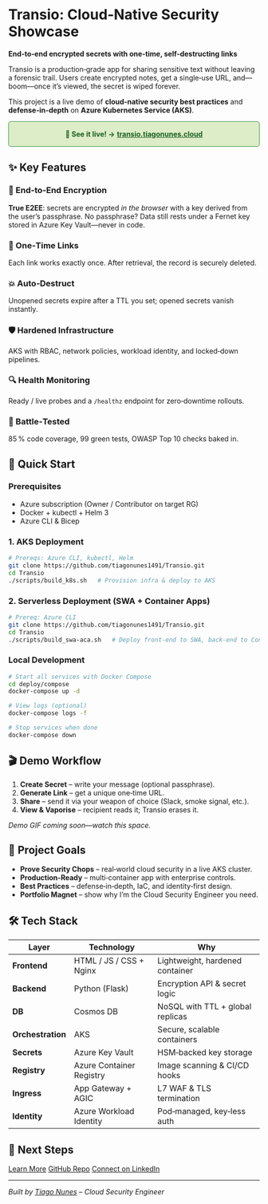 # Transio: Cloud‑Native Security Showcase

**End‑to‑end encrypted secrets with one‑time, self‑destructing links**

Transio is a production‑grade app for sharing sensitive text without leaving a forensic trail. Users create encrypted notes, get a single‑use URL, and—boom—once it’s viewed, the secret is wiped forever.

This project is a live demo of **cloud‑native security best practices** and **defense‑in‑depth** on **Azure Kubernetes Service (AKS)**.

<div style="text-align: center; padding: 1rem; border: 1px solid #388e3c; border-radius: 5px; margin-bottom: 1.5rem; background-color: #dcedc8; color: #1b5e20;"> <strong>👀 See it live! &rarr;</strong> <a href="https://transio.tiagonunes.cloud" target="_blank" rel="noopener" style="color: #1b5e20; text-decoration: underline;"><strong>transio.tiagonunes.cloud</strong></a> </div>

## ✨ Key Features

<div class='feature-grid'>

<div class='feature-card'>
<h3>🔐 End‑to‑End Encryption</h3>
<p><strong>True E2EE</strong>: secrets are encrypted <em>in the browser</em> with a key derived from the user’s passphrase. No passphrase? Data still rests under a Fernet key stored in Azure Key Vault—never in code.</p>
</div>

<div class='feature-card'>
<h3>🔗 One‑Time Links</h3>
<p>Each link works exactly once. After retrieval, the record is securely deleted.</p>
</div>

<div class='feature-card'>
<h3>💥 Auto‑Destruct</h3>
<p>Unopened secrets expire after a TTL you set; opened secrets vanish instantly.</p>
</div>

<div class='feature-card'>
<h3>🛡️ Hardened Infrastructure</h3>
<p>AKS with RBAC, network policies, workload identity, and locked‑down pipelines.</p>
</div>

<div class='feature-card'>
<h3>🔍 Health Monitoring</h3>
<p>Ready / live probes and a <code>/healthz</code> endpoint for zero‑downtime rollouts.</p>
</div>

<div class='feature-card'>
<h3>🧪 Battle‑Tested</h3>
<p>85 % code coverage, 99 green tests, OWASP Top 10 checks baked in.</p>
</div>

</div>

## 🚀 Quick Start

### Prerequisites

* Azure subscription (Owner / Contributor on target RG)
* Docker + kubectl + Helm 3
* Azure CLI & Bicep

### 1. AKS Deployment

```bash
# Prereqs: Azure CLI, kubectl, Helm
git clone https://github.com/tiagonunes1491/Transio.git
cd Transio
./scripts/build_k8s.sh   # Provision infra & deploy to AKS
```

### 2. Serverless Deployment (SWA + Container Apps)

```bash
# Prereq: Azure CLI
git clone https://github.com/tiagonunes1491/Transio.git
cd Transio
./scripts/build_swa-aca.sh   # Deploy front‑end to SWA, back‑end to Container Apps
```

### Local Development

```bash
# Start all services with Docker Compose
cd deploy/compose
docker-compose up -d

# View logs (optional)
docker-compose logs -f

# Stop services when done
docker-compose down
```

## 🎬 Demo Workflow

1. **Create Secret** – write your message (optional passphrase).
2. **Generate Link** – get a unique one‑time URL.
3. **Share** – send it via your weapon of choice (Slack, smoke signal, etc.).
4. **View & Vaporise** – recipient reads it; Transio erases it.

*Demo GIF coming soon—watch this space.*

## 🎯 Project Goals

* **Prove Security Chops** – real‑world cloud security in a live AKS cluster.
* **Production‑Ready** – multi‑container app with enterprise controls.
* **Best Practices** – defense‑in‑depth, IaC, and identity‑first design.
* **Portfolio Magnet** – show why I’m the Cloud Security Engineer you need.

## 🛠️ Tech Stack

| Layer             | Technology               | Why                              |
| ----------------- | ------------------------ | -------------------------------- |
| **Frontend**      | HTML / JS / CSS + Nginx  | Lightweight, hardened container  |
| **Backend**       | Python (Flask)           | Encryption API & secret logic    |
| **DB**            | Cosmos DB                | NoSQL with TTL + global replicas |
| **Orchestration** | AKS                      | Secure, scalable containers      |
| **Secrets**       | Azure Key Vault          | HSM‑backed key storage           |
| **Registry**      | Azure Container Registry | Image scanning & CI/CD hooks     |
| **Ingress**       | App Gateway + AGIC       | L7 WAF & TLS termination         |
| **Identity**      | Azure Workload Identity  | Pod‑managed, key‑less auth       |

## 🚀 Next Steps

<div class='cta-buttons'>
<a href='problem_solution/' class='cta-button primary'>Learn More</a>
<a href='https://github.com/tiagonunes1491/Transio' class='cta-button secondary'>GitHub Repo</a>
<a href='https://www.linkedin.com/in/tiago-nunes1491/' class='cta-button secondary'>Connect on LinkedIn</a>
</div>

---

*Built by [Tiago Nunes](https://www.linkedin.com/in/tiago-nunes1491/) – Cloud Security Engineer*
